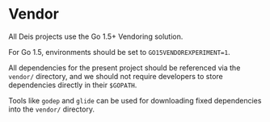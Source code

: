 # Vendor

All Deis projects use the Go 1.5+ Vendoring solution.

For Go 1.5, environments should be set to `GO15VENDOREXPERIMENT=1`.

All dependencies for the present project should be referenced via the
`vendor/` directory, and we should not require developers to store
dependencies directly in their `$GOPATH`.

Tools like `godep` and `glide` can be used for downloading fixed
dependencies into the `vendor/` directory.
